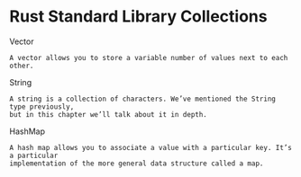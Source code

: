 # Rust Standard Library Collections

Vector

    A vector allows you to store a variable number of values next to each other.

String    
    
    A string is a collection of characters. We’ve mentioned the String type previously, 
    but in this chapter we’ll talk about it in depth.

HashMap    
    
    A hash map allows you to associate a value with a particular key. It’s a particular 
    implementation of the more general data structure called a map.
